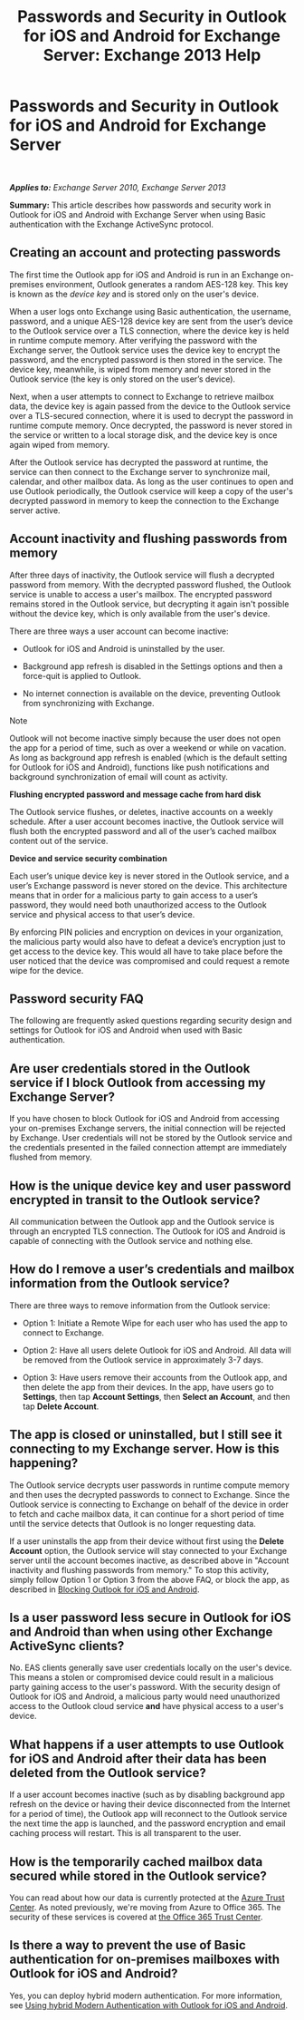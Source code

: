 ﻿---
title: 'Passwords and Security in Outlook for iOS and Android for Exchange Server: Exchange 2013 Help'
TOCTitle: Passwords and Security in Outlook for iOS and Android for Exchange Server
ms:assetid: e5565beb-7ef3-47c4-8daf-6d8f1d22dceb
ms:mtpsurl: https://technet.microsoft.com/en-us/library/Mt465750(v=EXCHG.150)
ms:contentKeyID: 69884087
ms.date: 04/01/2018
mtps_version: v=EXCHG.150
---

# Passwords and Security in Outlook for iOS and Android for Exchange Server

 

_**Applies to:** Exchange Server 2010, Exchange Server 2013_


**Summary:** This article describes how passwords and security work in Outlook for iOS and Android with Exchange Server when using Basic authentication with the Exchange ActiveSync protocol.

## Creating an account and protecting passwords

The first time the Outlook app for iOS and Android is run in an Exchange on-premises environment, Outlook generates a random AES-128 key. This key is known as the *device key* and is stored only on the user's device.

When a user logs onto Exchange using Basic authentication, the username, password, and a unique AES-128 device key are sent from the user’s device to the Outlook service over a TLS connection, where the device key is held in runtime compute memory. After verifying the password with the Exchange server, the Outlook service uses the device key to encrypt the password, and the encrypted password is then stored in the service. The device key, meanwhile, is wiped from memory and never stored in the Outlook service (the key is only stored on the user’s device).

Next, when a user attempts to connect to Exchange to retrieve mailbox data, the device key is again passed from the device to the Outlook service over a TLS-secured connection, where it is used to decrypt the password in runtime compute memory. Once decrypted, the password is never stored in the service or written to a local storage disk, and the device key is once again wiped from memory.

After the Outlook service has decrypted the password at runtime, the service can then connect to the Exchange server to synchronize mail, calendar, and other mailbox data. As long as the user continues to open and use Outlook periodically, the Outlook cservice will keep a copy of the user's decrypted password in memory to keep the connection to the Exchange server active.

## Account inactivity and flushing passwords from memory

After three days of inactivity, the Outlook service will flush a decrypted password from memory. With the decrypted password flushed, the Outlook service is unable to access a user's mailbox. The encrypted password remains stored in the Outlook service, but decrypting it again isn't possible without the device key, which is only available from the user's device.

There are three ways a user account can become inactive:

  - Outlook for iOS and Android is uninstalled by the user.

  - Background app refresh is disabled in the Settings options and then a force-quit is applied to Outlook.

  - No internet connection is available on the device, preventing Outlook from synchronizing with Exchange.


> [!NOTE]
> Outlook will not become inactive simply because the user does not open the app for a period of time, such as over a weekend or while on vacation. As long as background app refresh is enabled (which is the default setting for Outlook for iOS and Android), functions like push notifications and background synchronization of email will count as activity.



**Flushing encrypted password and message cache from hard disk**

The Outlook service flushes, or deletes, inactive accounts on a weekly schedule. After a user account becomes inactive, the Outlook service will flush both the encrypted password and all of the user’s cached mailbox content out of the service.

**Device and service security combination**

Each user’s unique device key is never stored in the Outlook service, and a user’s Exchange password is never stored on the device. This architecture means that in order for a malicious party to gain access to a user’s password, they would need both unauthorized access to the Outlook service and physical access to that user’s device.

By enforcing PIN policies and encryption on devices in your organization, the malicious party would also have to defeat a device’s encryption just to get access to the device key. This would all have to take place before the user noticed that the device was compromised and could request a remote wipe for the device.

## Password security FAQ

The following are frequently asked questions regarding security design and settings for Outlook for iOS and Android when used with Basic authentication.

## Are user credentials stored in the Outlook service if I block Outlook from accessing my Exchange Server?

If you have chosen to block Outlook for iOS and Android from accessing your on-premises Exchange servers, the initial connection will be rejected by Exchange. User credentials will not be stored by the Outlook service and the credentials presented in the failed connection attempt are immediately flushed from memory.

## How is the unique device key and user password encrypted in transit to the Outlook service?

All communication between the Outlook app and the Outlook service is through an encrypted TLS connection. The Outlook for iOS and Android is capable of connecting with the Outlook service and nothing else.

## How do I remove a user’s credentials and mailbox information from the Outlook service?

There are three ways to remove information from the Outlook service:

  - Option 1: Initiate a Remote Wipe for each user who has used the app to connect to Exchange.

  - Option 2: Have all users delete Outlook for iOS and Android. All data will be removed from the Outlook service in approximately 3-7 days.

  - Option 3: Have users remove their accounts from the Outlook app, and then delete the app from their devices. In the app, have users go to **Settings**, then tap **Account Settings**, then **Select an Account**, and then tap **Delete Account**.

## The app is closed or uninstalled, but I still see it connecting to my Exchange server. How is this happening?

The Outlook service decrypts user passwords in runtime compute memory and then uses the decrypted passwords to connect to Exchange. Since the Outlook service is connecting to Exchange on behalf of the device in order to fetch and cache mailbox data, it can continue for a short period of time until the service detects that Outlook is no longer requesting data.

If a user uninstalls the app from their device without first using the **Delete Account** option, the Outlook service will stay connected to your Exchange server until the account becomes inactive, as described above in "Account inactivity and flushing passwords from memory." To stop this activity, simply follow Option 1 or Option 3 from the above FAQ, or block the app, as described in [Blocking Outlook for iOS and Android](managing-devices-for-outlook-for-ios-and-android-for-exchange-server-exchange-2013-help.md).

## Is a user password less secure in Outlook for iOS and Android than when using other Exchange ActiveSync clients?

No. EAS clients generally save user credentials locally on the user's device. This means a stolen or compromised device could result in a malicious party gaining access to the user's password. With the security design of Outlook for iOS and Android, a malicious party would need unauthorized access to the Outlook cloud service **and** have physical access to a user's device.

## What happens if a user attempts to use Outlook for iOS and Android after their data has been deleted from the Outlook service?

If a user account becomes inactive (such as by disabling background app refresh on the device or having their device disconnected from the Internet for a period of time), the Outlook app will reconnect to the Outlook service the next time the app is launched, and the password encryption and email caching process will restart. This is all transparent to the user.

## How is the temporarily cached mailbox data secured while stored in the Outlook service?

You can read about how our data is currently protected at the [Azure Trust Center](https://azure.microsoft.com/support/trust-center/). As noted previously, we're moving from Azure to Office 365. The security of these services is covered at [the Office 365 Trust Center](https://go.microsoft.com/fwlink/p/?linkid=525776).

## Is there a way to prevent the use of Basic authentication for on-premises mailboxes with Outlook for iOS and Android?

Yes, you can deploy hybrid modern authentication. For more information, see [Using hybrid Modern Authentication with Outlook for iOS and Android](using-hybrid-modern-authentication-with-outlook-for-ios-and-android-exchange-2013-help.md).

